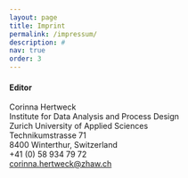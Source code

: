 ```yaml
---
layout: page
title: Imprint
permalink: /impressum/
description: #
nav: true
order: 3
---
```

<h4>Editor</h4>

Corinna Hertweck<br/>
Institute for Data Analysis and Process Design<br/>
Zurich University of Applied Sciences<br/>
Technikumstrasse 71<br/>
8400 Winterthur, Switzerland<br/>
<i class="fas fa-phone"></i>   +41 (0) 58 934 79 72<br/>
<i class="fas fa-envelope"></i>   corinna.hertweck@zhaw.ch<br/>